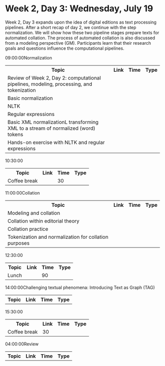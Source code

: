 # Week 2, Day 3: Wednesday, July 19
Week 2, Day 3 expands upon the idea of digital editions as text processing pipelines. After a short recap of day 2, we continue with the step normalization. We will show how these two pipeline stages prepare texts for automated collation. The process of automated collation is also discussed from a modeling perspective (GM). Participants learn that their research goals and questions influence the computational pipelines.
<td>09:00:00</td><td>Normalization</td><table><tr><th>Topic</th><th>Link</th><th>Time</th><th>Type</th></tr><tr><td>Review of Week 2, Day 2: computational pipelines, modeling, processing,
                        and tokenization</td><td><a href=""></a></td><td></td><td></td></tr><tr><td>Basic normalization</td><td><a href=""></a></td><td></td><td></td></tr><tr><td>NLTK</td><td><a href=""></a></td><td></td><td></td></tr><tr><td>Regular expressions</td><td><a href=""></a></td><td></td><td></td></tr><tr><td>Basic XML normalizationL transforming XML to a stream of normalized (word)
                        tokens</td><td><a href=""></a></td><td></td><td></td></tr><tr><td>Hands-on exercise with NLTK and regular expressions</td><td><a href=""></a></td><td></td><td></td></tr></table>
<td>10:30:00</td><td></td><table><tr><th>Topic</th><th>Link</th><th>Time</th><th>Type</th></tr><tr><td>Coffee break</td><td><a href=""></a></td><td>30</td><td></td></tr></table>
<td>11:00:00</td><td>Collation</td><table><tr><th>Topic</th><th>Link</th><th>Time</th><th>Type</th></tr><tr><td>Modeling and collation</td><td><a href=""></a></td><td></td><td></td></tr><tr><td>Collation within editorial theory</td><td><a href=""></a></td><td></td><td></td></tr><tr><td>Collation practice</td><td><a href=""></a></td><td></td><td></td></tr><tr><td>Tokenization and normalization for collation purposes</td><td><a href=""></a></td><td></td><td></td></tr></table>
<td>12:30:00</td><td></td><table><tr><th>Topic</th><th>Link</th><th>Time</th><th>Type</th></tr><tr><td>Lunch</td><td><a href=""></a></td><td>90</td><td></td></tr></table>
<td>14:00:00</td><td>Challenging textual phenomena: Introducing Text as Graph (TAG)</td><table><tr><th>Topic</th><th>Link</th><th>Time</th><th>Type</th></tr></table>
<td>15:30:00</td><td></td><table><tr><th>Topic</th><th>Link</th><th>Time</th><th>Type</th></tr><tr><td>Coffee break</td><td>30</td><td></td></tr></table>
<td>04:00:00</td><td>Review</td><table><tr><th>Topic</th><th>Link</th><th>Time</th><th>Type</th></tr></table>
